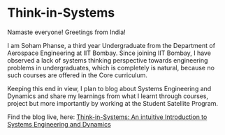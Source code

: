 # Think-in-Systems

Namaste everyone! Greetings from India!

I am Soham Phanse, a third year Undergraduate from the Department of Aerospace Engineering at IIT Bombay. Since joining IIT Bombay, I have observed a lack of systems thinking perspective towards engineering problems in undergraduates, which is completely is natural, because no such courses are offered in the Core curriculum. 

Keeping this end in view, I plan to blog about Systems Engineering and Dynamics and share my learnings from what I learnt through courses, project but more importantly by working at the Student Satellite Program. 

Find the blog live, here: [Think-in-Systems: An intuitive Introduction to Systems Engineering and Dynamics](https://sohamphanseiitb.github.io/Think-in-Systems/)


  
